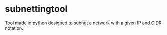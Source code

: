 # subnettingtool
Tool made in python designed to subnet a network with a given IP and CIDR notation.
